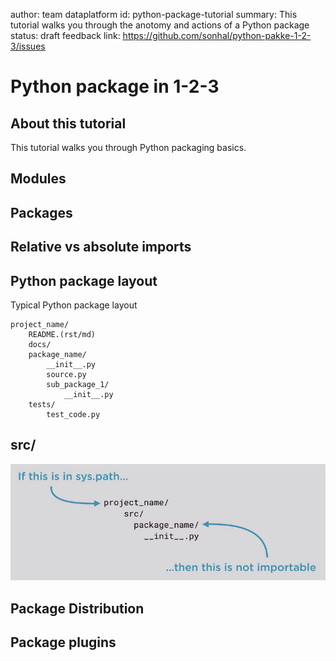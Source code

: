 author: team dataplatform
id: python-package-tutorial
summary: This tutorial walks you through the anotomy and actions of a Python package
status: draft
feedback link: https://github.com/sonhal/python-pakke-1-2-3/issues

# Python package in 1-2-3

## About this tutorial

This tutorial walks you through Python packaging basics.


## Modules


## Packages

## Relative vs absolute imports

## Python package layout

Typical Python package layout
```
project_name/
    README.(rst/md)
    docs/
    package_name/
        __init__.py
        source.py
        sub_package_1/
            __init__.py
    tests/
        test_code.py

```

## src/ 

![src and syspath image](img/python_package_structure.png)

## Package Distribution

## Package plugins




